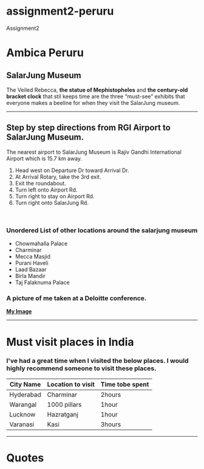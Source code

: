 # assignment2-peruru
Assignment2
# Ambica Peruru
## SalarJung Museum
The Veiled Rebecca, **the statue of Mephistopheles** and **the century-old bracket clock** that stil keeps time are the three “must-see” exhibits that everyone makes a beeline for when they visit the SalarJung museum.

---

## Step by step directions from RGI Airport to SalarJung Museum.
The nearest airport to SalarJung Museum is Rajiv Gandhi International Airport which is 15.7 km away.

1. Head west on Departure Dr toward Arrival Dr.
2. At Arrival Rotary, take the 3rd exit.
3. Exit the roundabout.
4. Turn left onto Airport Rd.
5. Turn right to stay on Airport Rd.
6. Turn right onto SalarJung Rd.
<br>

### Unordered List of other locations around the salarjung museum
- Chowmahalla Palace
- Charminar
- Mecca Masjid
- Purani Haveli
- Laad Bazaar
- Birla Mandir
- Taj Falaknuma Palace

### A picture of me taken at a Deloitte conference.
**[My Image](Ambica%20Peruru.png)**
<br>

---

# Must visit places in India
### I've had a great time when I visited the below places. I would highly recommend someone to visit these places.

| City Name      | Location to visit | Time tobe spent     |
|----------------|-------------------|---------------------|
| Hyderabad      | Charminar         | 2hours              | 
| Warangal       | 1000 pillars      | 1hour               |
| Lucknow        | Hazratganj        | 1hour               |
| Varanasi       | Kasi              | 3hours              |

---

# Quotes
